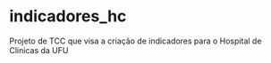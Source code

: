 # indicadores_hc
Projeto de TCC que visa a criação de indicadores para o Hospital de Clinicas da UFU
